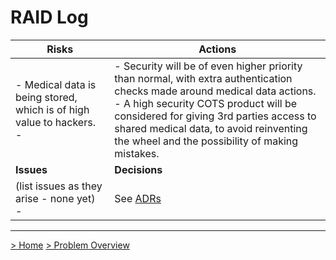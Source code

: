 # RAID Log

| Risks                                                        | Actions                                                      |
| ------------------------------------------------------------ | ------------------------------------------------------------ |
| - Medical data is being stored, which is of high value to hackers.<br/>- <br/> | - Security will be of even higher priority than normal, with extra authentication checks made around medical data actions. <br/>- A high security COTS product will be considered for giving 3rd parties access to shared medical data, to avoid reinventing the wheel and the possibility of making mistakes.<br /> |
| **Issues**                                                   | **Decisions**                                                |
| (list issues as they arise - none yet) <br/>- <br/>          | See [ADRs](../4.ADRs)                                        |

------

[> Home](README.md)  [> Problem Overview](README.md)
